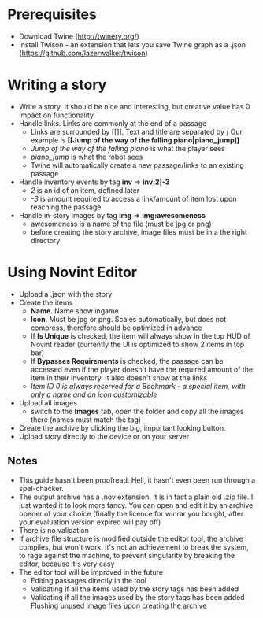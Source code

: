 # Prerequisites
- Download Twine (http://twinery.org/)
- Install Twison - an extension that lets you save Twine graph as a .json (https://github.com/lazerwalker/twison)
# Writing a story
- Write a story. It should be nice and interesting, but creative value has 0 impact on functionality.
- Handle links. Links are commonly at the end of a passage
  - Links are surrounded by [[]]. Text and title are separated by *|* Our example is **[[Jump of the way of the falling piano|piano_jump]]**
  - *Jump of the way of the falling piano* is what the player sees
  - *piano_jump* is what the robot sees
  - Twine will automatically create a new passage/links to an existing passage
- Handle inventory events by tag **inv** => **inv:2|-3**
  - *2* is an id of an item, defined later
  - *-3* is amount required to access a link/amount of item lost upon reaching the passage
- Handle in-story images by tag **img** => **img:awesomeness**
  - awesomeness is a name of the file (must be jpg or png)
  - before creating the story archive, image files must be in a the right directory
# Using Novint Editor
- Upload a .json with the story
- Create the items
  - **Name**. Name show ingame
  - **Icon**. Must be jpg or png. Scales automatically, but does not compress, therefore should be optimized in advance
  - If **Is Unique** is checked, the item will always show in the top HUD of Novint reader (currently the UI is optimized to show 2 items in top bar)
  - If **Bypasses Requirements** is checked, the passage can be accessed even if the player doesn't have the required amount of the item in their inventory. It also doesn't show at the links
  - _Item ID 0 is always reserved for a Bookmark - a special item, with only a name and an icon customizable_
- Upload all images
  - switch to the **Images** tab, open the folder and copy all the images there (names must match the tag)
- Create the archive by clicking the big, important looking button.
- Upload story directly to the device or on your server

## Notes
- This guide hasn't been proofread. Hell, it hasn't even been run through a spel-chacker.
- The output archive has a .nov extension. It is in fact a plain old .zip file. I just wanted it to look more fancy. You can open and edit it by an archive opener of your choice (finally the licence for winrar you bought, after your evaluation version expired will pay off)
- There is no validation
- If archive file structure is modified outside the editor tool, the archive compiles, but won't work. it's not an achievement to break the system, to rage against the machine, to prevent singularity by breaking the editor, because it's very easy
- The editor tool will be improved in the future
  - Editing passages directly in the tool
  - Validating if all the items used by the story tags has been added
  - Validating if all the images used by the story tags has been added
  Flushing unused image files upon creating the archive
